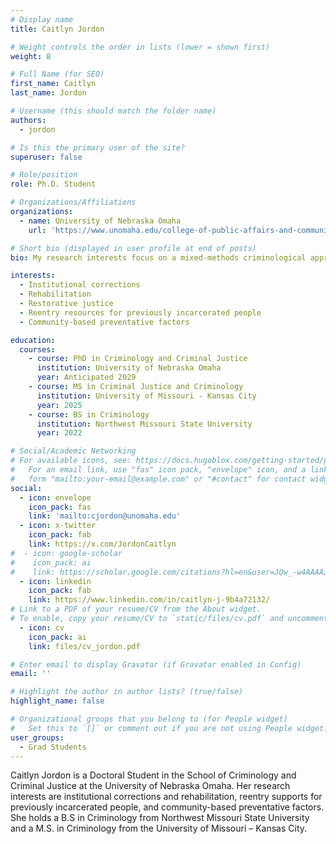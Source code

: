 ```yaml
---
# Display name
title: Caitlyn Jordon

# Weight controls the order in lists (lower = shown first)
weight: 8

# Full Name (for SEO)
first_name: Caitlyn
last_name: Jordon

# Username (this should match the folder name)
authors:
  - jordon

# Is this the primary user of the site?
superuser: false

# Role/position
role: Ph.D. Student

# Organizations/Affiliations
organizations:
  - name: University of Nebraska Omaha
    url: 'https://www.unomaha.edu/college-of-public-affairs-and-community-service/criminology-and-criminal-justice/about-us/caitlyn-jordon.php'

# Short bio (displayed in user profile at end of posts)
bio: My research interests focus on a mixed-methods criminological approach to corrections and rehabilitation relating to prison reentry, resources available for previously incarcerated individuals upon reentry, and the examination of community-based preventative factors both on an individual and institutional level.

interests:
  - Institutional corrections
  - Rehabilitation
  - Restorative justice
  - Reentry resources for previously incarcerated people
  - Community-based preventative factors

education:
  courses:
    - course: PhD in Criminology and Criminal Justice
      institution: University of Nebraska Omaha
      year: Anticipated 2029
    - course: MS in Criminal Justice and Criminology
      institution: University of Missouri - Kansas City
      year: 2025
    - course: BS in Criminology
      institution: Northwest Missouri State University
      year: 2022

# Social/Academic Networking
# For available icons, see: https://docs.hugoblox.com/getting-started/page-builder/#icons
#   For an email link, use "fas" icon pack, "envelope" icon, and a link in the
#   form "mailto:your-email@example.com" or "#contact" for contact widget.
social:
  - icon: envelope
    icon_pack: fas
    link: 'mailto:cjordon@unomaha.edu'
  - icon: x-twitter
    icon_pack: fab
    link: https://x.com/JordonCaitlyn
#  - icon: google-scholar
#    icon_pack: ai
#    link: https://scholar.google.com/citations?hl=en&user=JQw_-w4AAAAJ
  - icon: linkedin
    icon_pack: fab
    link: https://www.linkedin.com/in/caitlyn-j-9b4a72132/
# Link to a PDF of your resume/CV from the About widget.
# To enable, copy your resume/CV to `static/files/cv.pdf` and uncomment the lines below.
  - icon: cv
    icon_pack: ai
    link: files/cv_jordon.pdf

# Enter email to display Gravatar (if Gravatar enabled in Config)
email: ''

# Highlight the author in author lists? (true/false)
highlight_name: false

# Organizational groups that you belong to (for People widget)
#   Set this to `[]` or comment out if you are not using People widget.
user_groups:
  - Grad Students
---
```


Caitlyn Jordon is a Doctoral Student in the School of Criminology and Criminal Justice at the University of Nebraska Omaha. Her research interests are institutional corrections and rehabilitation, reentry supports for previously incarcerated people, and community-based preventative factors. She holds a B.S in Criminology from Northwest Missouri State University and a M.S. in Criminology from the University of Missouri – Kansas City.
